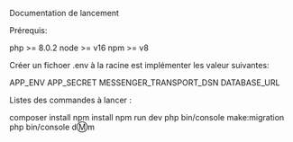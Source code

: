 Documentation de lancement

Prérequis:

php >= 8.0.2
node >= v16
npm >= v8 

Créer un fichoer .env à la racine est implémenter les valeur suivantes:

APP_ENV
APP_SECRET
MESSENGER_TRANSPORT_DSN
DATABASE_URL

Listes des commandes à lancer :

composer install
npm install
npm run dev
php bin/console make:migration
php bin/console d:m:m